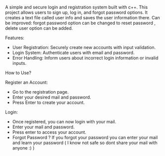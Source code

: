   A simple and secure login and registration system built with c++. This project allows users to sign up, log in, and forgot password options. It creates a text file called user info and saves the user information there. Can be improved: forgot password option can be changed to reset password , delete user option can be added.

Features:

- User Registration: Securely create new accounts with input validation.
- Login System: Authenticate users with email and password.
- Error Handling: Inform users about incorrect login information or invalid inputs.

How to Use?

Register an Account:
- Go to the registration page.
- Enter your desired mail and password.
- Press Enter to create your account.

Login:
- Once registered, you can now login with  your mail.
- Enter your mail and password.
- Press enter to access your account.
- Forgot Password ? If you forgot your password you can enter your mail and learn your password ( I know not safe so dont share your mail with anyone :) )
